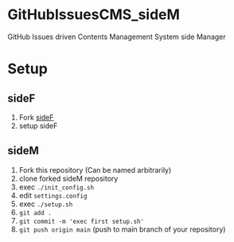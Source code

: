 # GitHubIssuesCMS_sideM
GitHub Issues driven Contents Management System side Manager



# Setup

## sideF
1. Fork [sideF](https://github.com/ShotaroKataoka/GitHubIssuesCMS_sideF)
1. setup sideF

## sideM
1. Fork this repository (Can be named arbitrarily)
1. clone forked sideM repository
1. exec `./init_config.sh`
1. edit `settings.config`
1. exec `./setup.sh`
1. `git add .`
1. `git commit -m 'exec first setup.sh'`
1. `git push origin main` (push to main branch of your repository)
